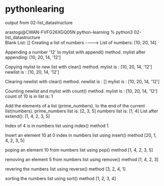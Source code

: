 # pythonlearing
output from 02-list_datastructure 

arastogi@CWAN-FVFG26XGQ05N python-learning % python3 02-list_datastructure                                                 
Blank List:  []
Creating a list of numbers ---->
List of numbers:  [10, 20, 14]

Appending a number '12' to mylist with append() method.
mylist after appending:  [10, 20, 14, '12']

Copying mylist to new list with clear() method.
mylist is  : [10, 20, 14, '12']
newlist is : [10, 20, 14, '12']

Clearing newlist with clear() method.
newlist is : []
mylist is  : [10, 20, 14, '12']

Counting newlist and mylist with count() method.
mylist is : [10, 20, 14, '12']
count of 10 is in list is: 1

Add the elements of a list (prime_numbers), to the end of the current list(numbers).
prime_numbers list is:  [2, 3, 5]
numbers list is:  [1, 4]
List after extend(): [1, 4, 2, 3, 5]

Index of 4 is in numbers list using index() method 1

Insert an element 10 at 0 index in numbers list using insert() method [20, 1, 4, 2, 3, 5]

poping an element 10 from numbers list using pop() method [1, 4, 2, 3, 5]

removing an element 5 from numbers list using remove() method [1, 4, 2, 3]

revering the numbers list using reverse() method [3, 2, 4, 1]

sorting the numbers list using sort() method [1, 2, 3, 4]
